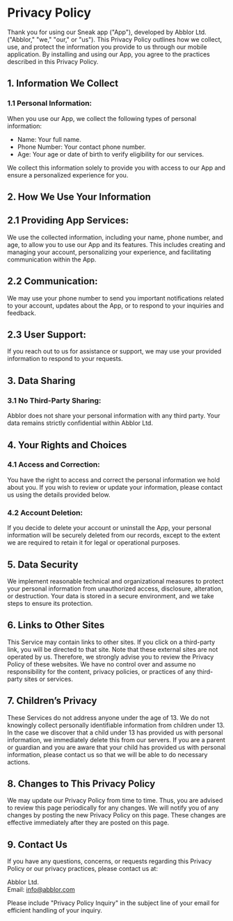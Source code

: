 # Privacy Policy 

Thank you for using our Sneak app ("App"), developed by Abblor Ltd. ("Abblor," "we," "our," or "us"). This Privacy Policy outlines how we collect, use, and protect the information you provide to us through our mobile application. By installing and using our App, you agree to the practices described in this Privacy Policy.

## 1. Information We Collect

### 1.1 Personal Information:
When you use our App, we collect the following types of personal information:
- Name: Your full name.
- Phone Number: Your contact phone number.
- Age: Your age or date of birth to verify eligibility for our services.

We collect this information solely to provide you with access to our App and ensure a personalized experience for you.

## 2. How We Use Your Information

## 2.1 Providing App Services:
We use the collected information, including your name, phone number, and age, to allow you to use our App and its features. This includes creating and managing your account, personalizing your experience, and facilitating communication within the App.

## 2.2 Communication:
We may use your phone number to send you important notifications related to your account, updates about the App, or to respond to your inquiries and feedback.

## 2.3 User Support:
If you reach out to us for assistance or support, we may use your provided information to respond to your requests.

## 3. Data Sharing

### 3.1 No Third-Party Sharing:
Abblor does not share your personal information with any third party. Your data remains strictly confidential within Abblor Ltd.

## 4. Your Rights and Choices

### 4.1 Access and Correction:
You have the right to access and correct the personal information we hold about you. If you wish to review or update your information, please contact us using the details provided below.

### 4.2 Account Deletion:
If you decide to delete your account or uninstall the App, your personal information will be securely deleted from our records, except to the extent we are required to retain it for legal or operational purposes.

## 5. Data Security

We implement reasonable technical and organizational measures to protect your personal information from unauthorized access, disclosure, alteration, or destruction. Your data is stored in a secure environment, and we take steps to ensure its protection.

## 6. Links to Other Sites

This Service may contain links to other sites. If you click on a third-party link, you will be directed to that site. Note that these external sites are not operated by us. Therefore, we strongly advise you to review the Privacy Policy of these websites. We have no control over and assume no responsibility for the content, privacy policies, or practices of any third-party sites or services.

## 7. Children’s Privacy

These Services do not address anyone under the age of 13. We do not knowingly collect personally identifiable information from children under 13. In the case we discover that a child under 13 has provided us with personal information, we immediately delete this from our servers. If you are a parent or guardian and you are aware that your child has provided us with personal information, please contact us so that we will be able to do necessary actions.

## 8. Changes to This Privacy Policy

We may update our Privacy Policy from time to time. Thus, you are advised to review this page periodically for any changes. We will notify you of any changes by posting the new Privacy Policy on this page. These changes are effective immediately after they are posted on this page.

## 9. Contact Us

If you have any questions, concerns, or requests regarding this Privacy Policy or our privacy practices, please contact us at:

Abblor Ltd. </br>
Email: info@abblor.com

Please include "Privacy Policy Inquiry" in the subject line of your email for efficient handling of your inquiry.
